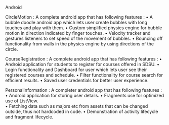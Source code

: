 Android

CircleMotion : 
A complete android app that has following features : 
•	A bubble doodle android app which lets user create bubbles with long touches and play with them. 
•	Custom simplified physics engine for bubble motion in direction indicated by finger touches.
•	Velocity tracker and gestures listeners to set speed of the movement of bubbles.
•	Bouncing off functionality from walls in the physics engine by using directions of the circle. 

CourseRegistration :
A complete android app that has following features : 
•	Android application for students to register for courses offered in SDSU. 
•	Login functionality and Dashboard for user which lets user see their registered courses and schedule. 
•	Filter functionality for course search for efficient results.
• Saved user credentials for better user experience.

PersonalInformation : 
A completer android app that has following features :
•	Android application for storing user details. 
•	Fragments use for optimized use of ListView.  
•	Fetching data such as majors etc from assets that can be changed outside, thus not hardcoded in code.
• Demonstration of activity lifecycle and fragment lifecycle.




